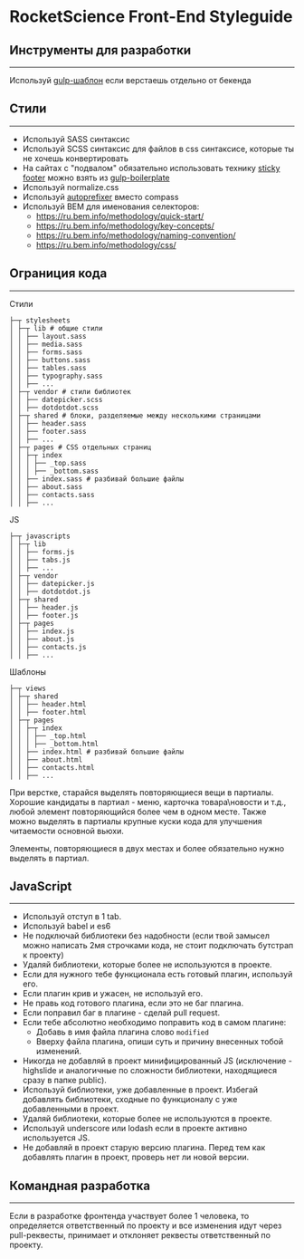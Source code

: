 # RocketScience Front-End Styleguide
## Инструменты для разработки
---
Используй [gulp-шаблон](https://rscz.ru/hrumhrumble/gulp-boilerplate) если верстаешь отдельно от бекенда

## Стили
---
* Используй SASS синтаксис
* Используй SCSS синтаксис для файлов в css синтаксисе, которые ты не хочешь конвертировать
* На сайтах с "подвалом" обязательно использовать технику [sticky footer](http://ryanfait.com/sticky-footer/) можно взять из [gulp-boilerplate](https://rscz.ru/hrumhrumble/gulp-boilerplate/blob/master/src/stylesheets/lib/mixins.sass#L7-24)
* Используй normalize.css
* Используй [autoprefixer](https://github.com/postcss/autoprefixer) вместо compass
* Используй BEM для именования селекторов:
    - https://ru.bem.info/methodology/quick-start/
    - https://ru.bem.info/methodology/key-concepts/
    - https://ru.bem.info/methodology/naming-convention/
    - https://ru.bem.info/methodology/css/

## Ограниция кода
---
Стили
```
├─┬ stylesheets
│ ├─┬ lib # общие стили
│ │ ├── layout.sass
│ │ ├── media.sass
│ │ ├── forms.sass
│ │ ├── buttons.sass
│ │ ├── tables.sass
│ │ ├── typography.sass
│ │ ├── ...
│ ├─┬ vendor # стили библиотек
│ │ ├── datepicker.scss
│ │ ├── dotdotdot.scss
│ ├─┬ shared # блоки, разделяемые между несколькими страницами
│ │ ├── header.sass
│ │ ├── footer.sass
│ │ ├── ...
│ ├─┬ pages # CSS отдельных страниц
│ │ ├─┬ index
│ │ │ ├── _top.sass
│ │ │ ├── _bottom.sass
│ │ ├── index.sass # разбивай большие файлы
│ │ ├── about.sass
│ │ ├── contacts.sass
│ │ ├── ...
```

JS
```
├─┬ javascripts
│ ├─┬ lib
│ │ ├── forms.js
│ │ ├── tabs.js
│ │ ├── ...
│ ├─┬ vendor
│ │ ├── datepicker.js
│ │ ├── dotdotdot.js
│ ├─┬ shared
│ │ ├── header.js
│ │ ├── footer.js
│ ├─┬ pages
│ │ ├── index.js
│ │ ├── about.js
│ │ ├── contacts.js
│ │ ├── ...
```

Шаблоны
```
├─┬ views
│ ├─┬ shared
│ │ ├── header.html
│ │ ├── footer.html
│ ├─┬ pages
│ │ ├─┬ index
│ │ │ ├── _top.html
│ │ │ ├── _bottom.html
│ │ ├── index.html # разбивай большие файлы
│ │ ├── about.html
│ │ ├── contacts.html
│ │ ├── ...
```

При верстке, старайся выделять повторяющиеся вещи в партиалы. Хорошие кандидаты в партиал - меню, карточка товара\новости и т.д., любой элемент повторяющийся более чем в одном месте. Также можно выделять в партиалы крупные куски кода для улучшения читаемости основной вьюхи.

Элементы, повторяющиеся в двух местах и более обязательно нужно выделять в партиал.

## JavaScript
---
* Используй отступ в 1 tab.
* Используй babel и es6
* Не подключай библиотеки без надобности (если твой замысел можно написать 2мя строчками кода, не стоит подключать бутстрап к проекту)
* Удаляй библиотеки, которые более не используются в проекте.
* Если для нужного тебе функционала есть готовый плагин, используй его.
* Если плагин крив и ужасен, не используй его.
* Не правь код готового плагина, если это не баг плагина.
* Если поправил баг в плагине - сделай pull request.
* Если тебе абсолютно необходимо поправить код в самом плагине:
    - Добавь в имя файла плагина слово ```modified```
    - Вверху файла плагина, опиши суть и причину внесенных тобой изменений.
* Никогда не добавляй в проект минифицированный JS (исключение - highslide и аналогичные по сложности библиотеки, находящиеся сразу в папке public).
* Используй библиотеки, уже добавленные в проект. Избегай добавлять библиотеки, сходные по функционалу с уже добавленными в проект.
* Удаляй библиотеки, которые более не используются в проекте.
* Используй underscore или lodash если в проекте активно используется JS.
* Не добавляй в проект старую версию плагина. Перед тем как добавлять плагин в проект, проверь нет ли новой версии.

## Командная разработка
---
Если в разработке фронтенда участвует более 1 человека, то определяется ответственный по проекту и все изменения идут через pull-реквесты, принимает и отклоняет реквесты ответственный по проекту.